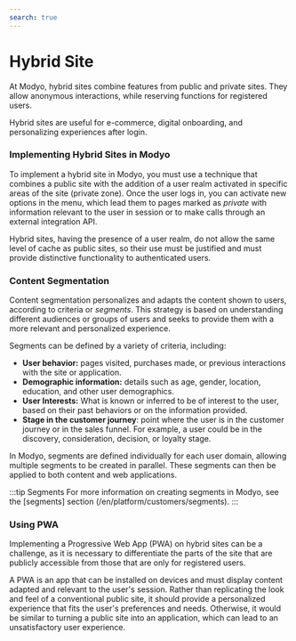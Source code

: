 ```yaml
---
search: true
---
```


# Hybrid Site

At Modyo, hybrid sites combine features from public and private sites. They allow anonymous interactions, while reserving functions for registered users.

Hybrid sites are useful for e-commerce, digital onboarding, and personalizing experiences after login.

### Implementing Hybrid Sites in Modyo

To implement a hybrid site in Modyo, you must use a technique that combines a public site with the addition of a user realm activated in specific areas of the site (private zone). Once the user logs in, you can activate new options in the menu, which lead them to pages marked as _private_ with information relevant to the user in session or to make calls through an external integration API.

Hybrid sites, having the presence of a user realm, do not allow the same level of cache as public sites, so their use must be justified and must provide distinctive functionality to authenticated users.


### Content Segmentation

Content segmentation personalizes and adapts the content shown to users, according to criteria or _segments_. This strategy is based on understanding different audiences or groups of users and seeks to provide them with a more relevant and personalized experience.

Segments can be defined by a variety of criteria, including:

- **User behavior:** pages visited, purchases made, or previous interactions with the site or application.
- **Demographic information:** details such as age, gender, location, education, and other user demographics.
- **User Interests:** What is known or inferred to be of interest to the user, based on their past behaviors or on the information provided.
- **Stage in the customer journey**: point where the user is in the customer journey or in the sales funnel. For example, a user could be in the discovery, consideration, decision, or loyalty stage.

In Modyo, segments are defined individually for each user domain, allowing multiple segments to be created in parallel. These segments can then be applied to both content and web applications.

:::tip Segments
For more information on creating segments in Modyo, see the [segments] section (/en/platform/customers/segments).
:::

### Using PWA

Implementing a Progressive Web App (PWA) on hybrid sites can be a challenge, as it is necessary to differentiate the parts of the site that are publicly accessible from those that are only for registered users.

A PWA is an app that can be installed on devices and must display content adapted and relevant to the user's session. Rather than replicating the look and feel of a conventional public site, it should provide a personalized experience that fits the user's preferences and needs. Otherwise, it would be similar to turning a public site into an application, which can lead to an unsatisfactory user experience.
